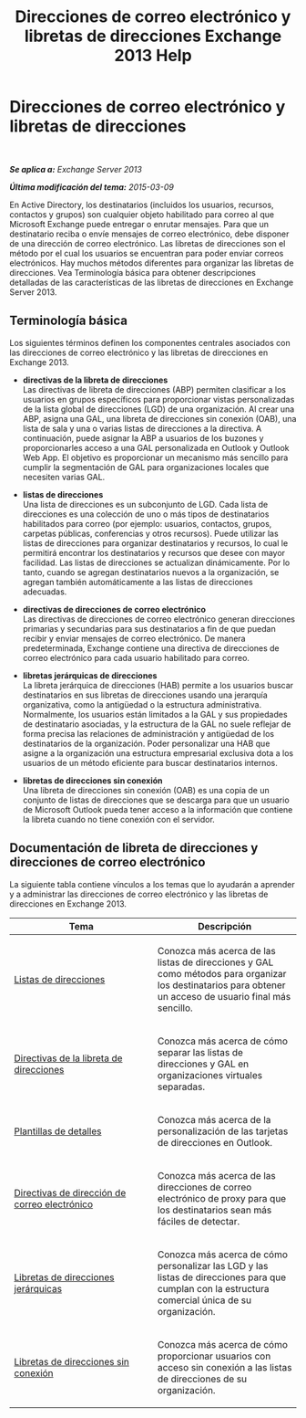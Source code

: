 ﻿---
title: 'Direcciones de correo electrónico y libretas de direcciones Exchange 2013 Help'
TOCTitle: Direcciones de correo electrónico y libretas de direcciones
ms:assetid: b97d0f68-691a-42af-9a6c-4dcc37b28a42
ms:mtpsurl: https://technet.microsoft.com/es-es/library/JJ657488(v=EXCHG.150)
ms:contentKeyID: 49895866
ms.date: 04/23/2018
mtps_version: v=EXCHG.150
ms.translationtype: HT
---

# Direcciones de correo electrónico y libretas de direcciones

 

_**Se aplica a:** Exchange Server 2013_

_**Última modificación del tema:** 2015-03-09_

En Active Directory, los destinatarios (incluidos los usuarios, recursos, contactos y grupos) son cualquier objeto habilitado para correo al que Microsoft Exchange puede entregar o enrutar mensajes. Para que un destinatario reciba o envíe mensajes de correo electrónico, debe disponer de una dirección de correo electrónico. Las libretas de direcciones son el método por el cual los usuarios se encuentran para poder enviar correos electrónicos. Hay muchos métodos diferentes para organizar las libretas de direcciones. Vea Terminología básica para obtener descripciones detalladas de las características de las libretas de direcciones en Exchange Server 2013.

## Terminología básica

Los siguientes términos definen los componentes centrales asociados con las direcciones de correo electrónico y las libretas de direcciones en Exchange 2013.

  - **directivas de la libreta de direcciones**  
    Las directivas de libreta de direcciones (ABP) permiten clasificar a los usuarios en grupos específicos para proporcionar vistas personalizadas de la lista global de direcciones (LGD) de una organización. Al crear una ABP, asigna una GAL, una libreta de direcciones sin conexión (OAB), una lista de sala y una o varias listas de direcciones a la directiva. A continuación, puede asignar la ABP a usuarios de los buzones y proporcionarles acceso a una GAL personalizada en Outlook y Outlook Web App. El objetivo es proporcionar un mecanismo más sencillo para cumplir la segmentación de GAL para organizaciones locales que necesiten varias GAL.

<!-- end list -->

  - **listas de direcciones**  
    Una lista de direcciones es un subconjunto de LGD. Cada lista de direcciones es una colección de uno o más tipos de destinatarios habilitados para correo (por ejemplo: usuarios, contactos, grupos, carpetas públicas, conferencias y otros recursos). Puede utilizar las listas de direcciones para organizar destinatarios y recursos, lo cual le permitirá encontrar los destinatarios y recursos que desee con mayor facilidad. Las listas de direcciones se actualizan dinámicamente. Por lo tanto, cuando se agregan destinatarios nuevos a la organización, se agregan también automáticamente a las listas de direcciones adecuadas.

<!-- end list -->

  - **directivas de direcciones de correo electrónico**  
    Las directivas de direcciones de correo electrónico generan direcciones primarias y secundarias para sus destinatarios a fin de que puedan recibir y enviar mensajes de correo electrónico. De manera predeterminada, Exchange contiene una directiva de direcciones de correo electrónico para cada usuario habilitado para correo.

<!-- end list -->

  - **libretas jerárquicas de direcciones**  
    La libreta jerárquica de direcciones (HAB) permite a los usuarios buscar destinatarios en sus libretas de direcciones usando una jerarquía organizativa, como la antigüedad o la estructura administrativa. Normalmente, los usuarios están limitados a la GAL y sus propiedades de destinatario asociadas, y la estructura de la GAL no suele reflejar de forma precisa las relaciones de administración y antigüedad de los destinatarios de la organización. Poder personalizar una HAB que asigne a la organización una estructura empresarial exclusiva dota a los usuarios de un método eficiente para buscar destinatarios internos.

<!-- end list -->

  - **libretas de direcciones sin conexión**  
    Una libreta de direcciones sin conexión (OAB) es una copia de un conjunto de listas de direcciones que se descarga para que un usuario de Microsoft Outlook pueda tener acceso a la información que contiene la libreta cuando no tiene conexión con el servidor.

## Documentación de libreta de direcciones y direcciones de correo electrónico

La siguiente tabla contiene vínculos a los temas que lo ayudarán a aprender y a administrar las direcciones de correo electrónico y las libretas de direcciones en Exchange 2013.


<table>
<colgroup>
<col style="width: 50%" />
<col style="width: 50%" />
</colgroup>
<thead>
<tr class="header">
<th>Tema</th>
<th>Descripción</th>
</tr>
</thead>
<tbody>
<tr class="odd">
<td><p><a href="https://docs.microsoft.com/es-es/exchange/address-books/address-lists/address-lists">Listas de direcciones</a></p></td>
<td><p>Conozca más acerca de las listas de direcciones y GAL como métodos para organizar los destinatarios para obtener un acceso de usuario final más sencillo.</p></td>
</tr>
<tr class="even">
<td><p><a href="https://docs.microsoft.com/es-es/exchange/address-books/address-book-policies/address-book-policies">Directivas de la libreta de direcciones</a></p></td>
<td><p>Conozca más acerca de cómo separar las listas de direcciones y GAL en organizaciones virtuales separadas.</p></td>
</tr>
<tr class="odd">
<td><p><a href="details-templates-exchange-2013-help.md">Plantillas de detalles</a></p></td>
<td><p>Conozca más acerca de la personalización de las tarjetas de direcciones en Outlook.</p></td>
</tr>
<tr class="even">
<td><p><a href="email-address-policies-exchange-2013-help.md">Directivas de dirección de correo electrónico</a></p></td>
<td><p>Conozca más acerca de las direcciones de correo electrónico de proxy para que los destinatarios sean más fáciles de detectar.</p></td>
</tr>
<tr class="odd">
<td><p><a href="https://docs.microsoft.com/es-es/exchange/voice-mail-unified-messaging/set-up-client-voice-mail-features/allow-users-to-see-a-voice-mail-transcript">Libretas de direcciones jerárquicas</a></p></td>
<td><p>Conozca más acerca de cómo personalizar las LGD y las listas de direcciones para que cumplan con la estructura comercial única de su organización.</p></td>
</tr>
<tr class="even">
<td><p><a href="offline-address-books-exchange-2013-help.md">Libretas de direcciones sin conexión</a></p></td>
<td><p>Conozca más acerca de cómo proporcionar usuarios con acceso sin conexión a las listas de direcciones de su organización.</p></td>
</tr>
</tbody>
</table>

